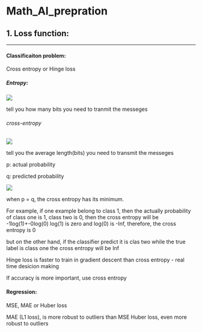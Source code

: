 # Math_AI_prepration
## 1. Loss function:
___
#### Classificaiton problem:

Cross entropy or Hinge loss

##### Entropy: 

![](https://latex.codecogs.com/gif.latex?-\sum&space;_{i}{p_{i}}log{_2}({p_i}))

tell you how many bits you need to tranmit the messeges

###### cross-entropy

![](https://latex.codecogs.com/gif.latex?H({p},{q})=-\sum&space;_{i}{p_{i}}log{_2}({q_i}))

tell you the average length(bits) you need to transmit the messeges

p: actual probability

q: predicted probability

![](https://people.richland.edu/james/lecture/m116/logs/log2.gif)

when p = q, the cross entropy has its minimum.

For example, if one example belong to class 1, then the actually probability of class one is 1, class two is 0,
then the cross entropy will be -1log(1)+-0log(0) 
log(1) is zero and log(0) is -Inf, therefore, the cross entropy is 0

but on the other hand, if the classifier predict it is clas two while the true label is class one
the cross entropy will be Inf

Hinge loss is faster to train in gradient descent than cross entropy - real time desicion making

If accuracy is more important, use cross entropy

#### Regression:
MSE, MAE or Huber loss

MAE (L1 loss), is more robust to outliers than MSE
Huber loss, even more robust to outliers
